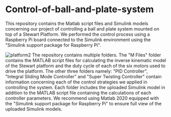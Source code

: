 # Control-of-ball-and-plate-system
This repository contains the Matlab script files and Simulink models concerning our project of controlling a ball and plate system mounted on top of a Stewart Platform. We performed the control process using a Raspberry Pi board connected to the Simulink environment using the "Simulink support package for Raspberry Pi".

![platform2](https://github.com/Ali-Alabbas/Ball-and-plate-Balancing/assets/127343500/526c6ab2-5e6f-408d-a69a-713cd6e4317e)
The repository contains multiple folders. The "M Files" folder contains the MATLAB script files for calculating the inverse kinematic model of the Stewart platform and the duty cycle of each of the six motors used to drive the platform. The other three folders namely: "PID Controller", "Integral Sliding Mode Controller" and "Super Twisting Controller" contain information concerning each of the control strategies we applied in controlling the system. Each folder includes the uploaded Simulink model in addition to the MATLAB script file containing the calculations of each controller parameters.
We recommend using Matlab 2020 equipped with the "Simulink support package for Raspberry Pi" to ensure full view of the uploaded Simulink models. 
